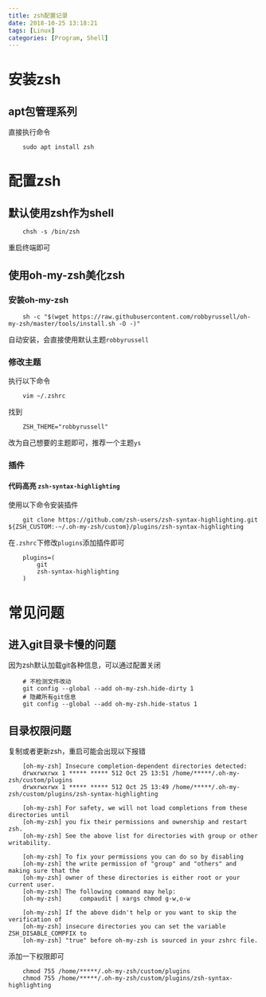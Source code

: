 ```yaml
---
title: zsh配置记录
date: 2018-10-25 13:18:21
tags: [Linux]
categories: [Program, Shell]
---
```


# 安装zsh

## apt包管理系列

直接执行命令

```shell
    sudo apt install zsh
```

# 配置zsh

## 默认使用zsh作为shell

```shell
    chsh -s /bin/zsh
```

重启终端即可

## 使用oh-my-zsh美化zsh

### 安装oh-my-zsh

```shell
    sh -c "$(wget https://raw.githubusercontent.com/robbyrussell/oh-my-zsh/master/tools/install.sh -O -)"
```

自动安装，会直接使用默认主题`robbyrussell`

### 修改主题

执行以下命令

```shell
    vim ~/.zshrc
```

找到

```shell
    ZSH_THEME="robbyrussell"
```

改为自己想要的主题即可，推荐一个主题`ys`

### 插件

#### 代码高亮 `zsh-syntax-highlighting`

使用以下命令安装插件

```shell
    git clone https://github.com/zsh-users/zsh-syntax-highlighting.git ${ZSH_CUSTOM:-~/.oh-my-zsh/custom}/plugins/zsh-syntax-highlighting
```

在`.zshrc`下修改`plugins`添加插件即可

```shell
    plugins=(
        git
        zsh-syntax-highlighting
    )
```

# 常见问题

## 进入git目录卡慢的问题

因为zsh默认加载git各种信息，可以通过配置关闭

```shell
    # 不检测文件改动
    git config --global --add oh-my-zsh.hide-dirty 1
    # 隐藏所有git信息
    git config --global --add oh-my-zsh.hide-status 1
```

## 目录权限问题

复制或者更新zsh，重启可能会出现以下报错

```shell
    [oh-my-zsh] Insecure completion-dependent directories detected:
    drwxrwxrwx 1 ***** ***** 512 Oct 25 13:51 /home/*****/.oh-my-zsh/custom/plugins
    drwxrwxrwx 1 ***** ***** 512 Oct 25 13:49 /home/*****/.oh-my-zsh/custom/plugins/zsh-syntax-highlighting

    [oh-my-zsh] For safety, we will not load completions from these directories until
    [oh-my-zsh] you fix their permissions and ownership and restart zsh.
    [oh-my-zsh] See the above list for directories with group or other writability.

    [oh-my-zsh] To fix your permissions you can do so by disabling
    [oh-my-zsh] the write permission of "group" and "others" and making sure that the
    [oh-my-zsh] owner of these directories is either root or your current user.
    [oh-my-zsh] The following command may help:
    [oh-my-zsh]     compaudit | xargs chmod g-w,o-w

    [oh-my-zsh] If the above didn't help or you want to skip the verification of
    [oh-my-zsh] insecure directories you can set the variable ZSH_DISABLE_COMPFIX to
    [oh-my-zsh] "true" before oh-my-zsh is sourced in your zshrc file.
```

添加一下权限即可

```shell
    chmod 755 /home/*****/.oh-my-zsh/custom/plugins
    chmod 755 /home/*****/.oh-my-zsh/custom/plugins/zsh-syntax-highlighting
```